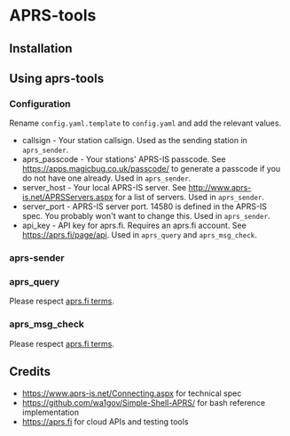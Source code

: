 # APRS-tools
## Installation
## Using aprs-tools
### Configuration
Rename `config.yaml.template` to `config.yaml` and add the relevant values.
* callsign - Your station callsign. Used as the sending station in `aprs_sender`.
* aprs_passcode - Your stations' APRS-IS passcode. See <https://apps.magicbug.co.uk/passcode/> to generate a passcode if you do not have one already. Used in `aprs_sender`.
* server_host - Your local APRS-IS server. See <http://www.aprs-is.net/APRSServers.aspx> for a list of servers. Used in `aprs_sender`.
* server_port - APRS-IS server port. 14580 is defined in the APRS-IS spec. You probably won't want to change this. Used in `aprs_sender`.
* api_key - API key for aprs.fi. Requires an aprs.fi account. See <https://aprs.fi/page/api>. Used in `aprs_query` and `aprs_msg_check`.
### aprs-sender
### aprs_query
Please respect [aprs.fi terms](https://aprs.fi/page/api).
### aprs_msg_check
Please respect [aprs.fi terms](https://aprs.fi/page/api).
## Credits 
* https://www.aprs-is.net/Connecting.aspx for technical spec
* https://github.com/wa1gov/Simple-Shell-APRS/ for bash reference implementation
* https://aprs.fi for cloud APIs and testing tools

